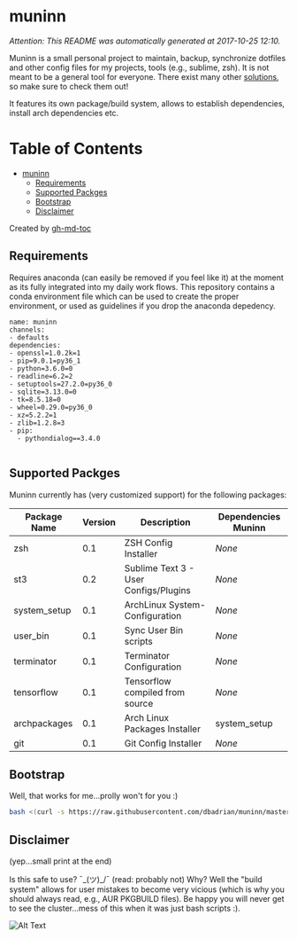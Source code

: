 # muninn

*Attention: This README was automatically generated at 2017-10-25 12:10.*

Muninn is a small personal project to maintain, backup, synchronize dotfiles and other config files for my projects, tools (e.g., sublime, zsh).
It is not meant to be a general tool for everyone. There exist many other [solutions](https://dotfiles.github.io/), so make sure to check them out!

It features its own package/build system, allows to establish dependencies, install arch dependencies etc.


Table of Contents
=================

   * [muninn](#muninn)
      * [Requirements](#requirements)
      * [Supported Packges](#supported-packges)
      * [Bootstrap](#bootstrap)
      * [Disclaimer](#disclaimer)

Created by [gh-md-toc](https://github.com/ekalinin/github-markdown-toc)



## Requirements
Requires anaconda (can easily be removed if you feel like it) at the moment as its fully integrated into my daily work flows.
This repository contains a conda environment file which can be used to create the proper environment, or used as guidelines if you drop the anaconda depedency.

```
name: muninn
channels:
- defaults
dependencies:
- openssl=1.0.2k=1
- pip=9.0.1=py36_1
- python=3.6.0=0
- readline=6.2=2
- setuptools=27.2.0=py36_0
- sqlite=3.13.0=0
- tk=8.5.18=0
- wheel=0.29.0=py36_0
- xz=5.2.2=1
- zlib=1.2.8=3
- pip:
  - pythondialog==3.4.0


```

## Supported Packges
Muninn currently has (very customized support) for the following packages:

Package Name | Version | Description | Dependencies Muninn
--- | --- | --- | --- 
zsh | 0.1 | ZSH Config Installer | *None*
st3 | 0.2 | Sublime Text 3 - User Configs/Plugins | *None*
system_setup | 0.1 | ArchLinux System-Configuration | *None*
user_bin | 0.1 | Sync User Bin scripts | *None*
terminator | 0.1 | Terminator Configuration | *None*
tensorflow | 0.1 | Tensorflow compiled from source | *None*
archpackages | 0.1 | Arch Linux Packages Installer | system_setup
git | 0.1 | Git Config Installer | *None*


## Bootstrap
Well, that works for me...prolly won't for you :)

```bash
bash <(curl -s https://raw.githubusercontent.com/dbadrian/muninn/master/bootstrap.sh)
```

## Disclaimer
(yep...small print at the end)

Is this safe to use? ¯\_(ツ)_/¯ (read: probably not) Why? Well the "build system" allows for user mistakes to become very vicious (which is why you should always read, e.g., AUR PKGBUILD files).
Be happy you will never get to see the cluster...mess of this when it was just bash scripts :).

![Alt Text](http://www.sheawong.com/wp-content/uploads/2013/08/keephatin.gif)
